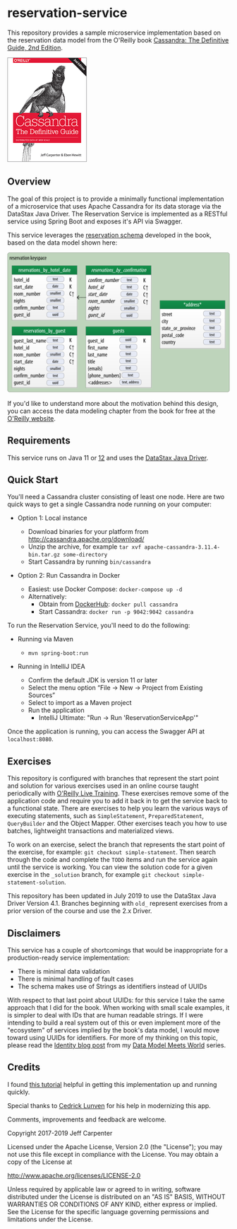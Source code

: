 # reservation-service
This repository provides a sample microservice implementation based on the
reservation data model from the O'Reilly book [Cassandra: The Definitive Guide, 2nd Edition](http://shop.oreilly.com/product/0636920043041.do).

![Book Cover](images/cassandra-tdg.jpg)

## Overview
The goal of this project is to provide a minimally functional implementation of a microservice that uses 
Apache Cassandra for its data storage via the DataStax Java Driver. The Reservation Service is implemented as a RESTful service using Spring Boot and exposes it's API via Swagger.

This service leverages the [reservation schema][schema] developed in the book, based on the data model shown here:

![Book Cover](images/cass_05_reservation_physical.png)

If you'd like to understand more about the motivation behind this design, you can access the data modeling chapter 
from the book for free at the [O'Reilly website][chapter].

## Requirements

This service runs on Java 11 or [12](https://jdk.java.net/12/) and uses the [DataStax Java Driver][driver].

## Quick Start
You'll need a Cassandra cluster consisting of least one node. Here are two quick ways to get a single Cassandra node running on your computer: 

- Option 1: Local instance
    - Download binaries for your platform from http://cassandra.apache.org/download/
    - Unzip the archive, for example `tar xvf apache-cassandra-3.11.4-bin.tar.gz some-directory`
    - Start Cassandra by running `bin/cassandra`

- Option 2: Run Cassandra in Docker
    - Easiest: use Docker Compose: `docker-compose up -d`
    - Alternatively: 
        - Obtain from [DockerHub][docker-hub]: `docker pull cassandra`
        - Start Cassandra: `docker run -p 9042:9042 cassandra `

To run the Reservation Service, you'll need to do the following:

- Running via Maven
    - `mvn spring-boot:run`

- Running in IntelliJ IDEA
    - Confirm the default JDK is version 11 or later
    - Select the menu option “File -> New -> Project from Existing Sources” 
    - Select to import as a Maven project
    - Run the application
        - IntelliJ Ultimate: "Run -> Run 'ReservationServiceApp'"
        
Once the application is running, you can access the Swagger API at `localhost:8080`.


## Exercises
This repository is configured with branches that represent the start point and solution for various exercises 
used in an online course taught periodically with [O'Reilly Live Training][live-training]. These exercises 
remove some of the application code and require you to add it back in to get the service back to a functional 
state. There are exercises to help you learn the various ways of executing statements, such as `SimpleStatement`, 
`PreparedStatement`, `QueryBuilder` and the Object Mapper. Other exercises teach you how to use batches, 
lightweight transactions and materialized views.

To work on an exercise, select the branch that represents the start point of the exercise, for example: 
`git checkout simple-statement`. Then search through the code and complete the `TODO` items and run the 
service again until the service is working. You can view the solution code for a given exercise in the `_solution` branch, for example `git checkout simple-statement-solution`.

This repository has been updated in July 2019 to use the DataStax Java Driver Version 4.1. 
Branches beginning with `old_` represent exercises from a prior version of the course and use the 2.x Driver.

## Disclaimers
This service has a couple of shortcomings that would be inappropriate for a production-ready service
implementation:

- There is minimal data validation
- There is minimal handling of fault cases
- The schema makes use of Strings as identifiers instead of UUIDs

With respect to that last point about UUIDs: for this service I take the same approach that I did for the book.
When working with small scale examples, it is simpler to deal with IDs that are human readable strings. 
If I were intending to build a real system out of this or even implement more of the "ecosystem" of services
implied by the book's data model, I would move toward using UUIDs for identifiers. For more of my thinking on this 
topic, please read the [Identity blog post][identity] from my [Data Model Meets World][dmmw] series. 

## Credits
I found [this tutorial][tutorial] helpful in getting this implementation up and running quickly. 

Special thanks to [Cedrick Lunven][clun] for his help in modernizing this app.

Comments, improvements and feedback are welcome.

Copyright 2017-2019 Jeff Carpenter

Licensed under the Apache License, Version 2.0 (the "License");
you may not use this file except in compliance with the License.
You may obtain a copy of the License at

http://www.apache.org/licenses/LICENSE-2.0

Unless required by applicable law or agreed to in writing, software
distributed under the License is distributed on an "AS IS" BASIS,
WITHOUT WARRANTIES OR CONDITIONS OF ANY KIND, either express or implied.
See the License for the specific language governing permissions and
limitations under the License.

[tutorial]: http://www.springboottutorial.com/creating-rest-service-with-spring-boot
[schema]: /resources/reservation.cql
[dmmw]: https://medium.com/@jscarp/data-model-meets-world-c67a46681b39
[identity]: https://medium.com/@jscarp/data-model-meets-world-part-ii-identity-crisis-d517d3d4c39a
[chapter]: https://www.oreilly.com/ideas/cassandra-data-modeling
[driver]: https://docs.datastax.com/en/developer/java-driver/4.1/
[docker-hub]: https://hub.docker.com/_/cassandra
[live-training]: https://www.oreilly.com/live-training/
[clun]: https://github.com/clun